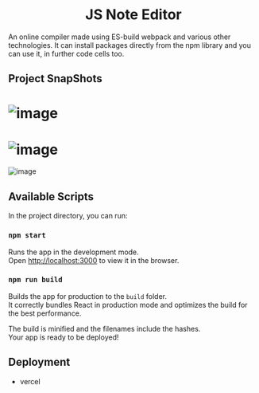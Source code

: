 <h1 align="center">JS Note Editor</h1>
<p align="center">
  
</p>
An online compiler made using ES-build webpack and various other technologies. It can install packages directly from the npm library and you can use it, in further code cells too.



## Project SnapShots 
![image](https://user-images.githubusercontent.com/70953098/119891561-bfbf2580-bf56-11eb-8d93-a61631af7786.png)
===
![image](https://user-images.githubusercontent.com/70953098/119891682-e67d5c00-bf56-11eb-80c1-13d29270d2cc.png)
===
![image](https://user-images.githubusercontent.com/70953098/119891821-10cf1980-bf57-11eb-8476-7ea2f0a80c35.png)



## Available Scripts

In the project directory, you can run:

### `npm start`

Runs the app in the development mode.\
Open [http://localhost:3000](http://localhost:3000) to view it in the browser.

### `npm run build`

Builds the app for production to the `build` folder.\
It correctly bundles React in production mode and optimizes the build for the best performance.

The build is minified and the filenames include the hashes.\
Your app is ready to be deployed!

## Deployment
- vercel 
